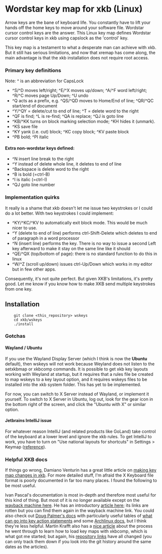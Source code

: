 # Wordstar key map for xkb (Linux)

Arrow keys are the bane of keyboard life. You constantly have to lift your hands off the home keys to move around your software file. Wordstar cursor control keys are the answer. This Linux key map defines Wordstar cursor control keys in xkb using capslock as the 'control' key.

This key map is a testament to what a desperate man can achieve with xkb. But it still has serious limitations, and now that xremap has come along, the main advantage is that the xkb installation does not require root access.

### Primary key definitions

Note: ^ is an abbreviation for CapsLock

* ^S/^D moves left/right; ^E/^X moves up/down; ^A/^F word left/right; ^R/^C moves page Up/Down; ^U undo
* ^Q acts as a prefix, e.g. ^QS/^QD moves to Home/End of line; ^QR/^QC start/end of document
* ^Y/^QY = delete/cut to end of line; ^T = delete word to the right
* ^QF is find; ^L is re-find; ^QA is replace; ^QJ is goto line
* ^KB/^KK turns on block marking selection mode; ^KH hides it (unmark).
* ^KS save file
* ^KY yank (i.e. cut) block; ^KC copy block; ^KV paste block
* ^PB bold; ^PI italic

#### Extra non-wordstar keys defined:
* ^N insert line break to the right
* ^Y instead of delete whole line, it deletes to end of line
* ^Backspace is delete word to the right
* ^B is bold (=ctrl-B)
* ^I is italic (=ctrl-I)
* ^QJ goto line number


### Implementation quirks

It really is a shame that xkb doesn't let me issue two keystrokes or I could do a lot better.
With two keystrokes I could implement:

* ^KY/^KC/^KV to automatically exit block mode. This would be much nicer to use.
* ^Y (delete to end of line) performs ctrl-Shift-Delete which deletes to end of paragraph in a word processor
* ^N (insert line) performs the <Enter> key. There is no way to issue a second Left key afterward to make it stay on the same line like it should
* ^QE/^QX (top/bottom of page): there is no standard function to do this in linux
* ^W/^Z (scroll up/down) issues ctrl-Up/Down which works in my editor but in few other apps.

Consequently, it's not quite perfect. But given XKB's limitations, it's pretty good. Let me know if you know how to make XKB send multiple keystrokes from one key.


## Installation

```
    git clone <this_repository> wskeys
    cd xkb/wskeys
    ./install
```

### Gotchas

#### Wayland / Ubuntu

If you use the Wayland Display Server (which I think is now the **Ubuntu** default), then wskeys will not work because Weyland does not listen to the setxkbmap or xkbcomp commands. It is possible to get xkb key layouts working with Weyland at startup, but it requires that a rules file be created to map wskeys to a key layout option, and it requires wskeys files to be installed into the xkb system folder. This has yet to be implemented.

For now, you can switch to X Server instead of Wayland, or implement it yourself. To switch to X Server in Ubuntu, log out, look for the gear icon in the bottom right of the screen, and click the "Ubuntu with X" or similar option.

#### Jetbrains IntelliJ issue

For whatever reason IntelliJ (and related products like GoLand) take control of the keyboard at a lower level and ignore the xkb rules. To get IntelliJ to work, you have to turn on "Use national layouts for shortcuts" in Settings > Keymap ([reference](https://youtrack.jetbrains.com/issue/IDEA-263057)).


### Helpful XKB docs

If things go wrong, Damiano Venturin has a great little article on [making key map changes in xkb](https://medium.com/@damko/a-simple-humble-but-comprehensive-guide-to-xkb-for-linux-6f1ad5e13450). For more detailed stuff, I'm afraid the X Keyboard file format is poorly documented in far too many places. I found the following to be most useful.

Ivan Pascal's documentation is most in-depth and therefore most useful for this kind of thing. But most of it is no longer available except on the [wayback machine here](https://web.archive.org/web/20021213091011/http://www.tsu.ru/~pascal/en/xkb/). He has an introductory [article here](https://www.x.org/archive/X11R7.6/doc/xorg-docs/input/XKB-Enhancing.html); its links are rotten but you can find them again in the wayback machine link. You could also check out [Doug Palmer's docs](https://www.charvolant.org/doug/xkb/html/xkb.html) with particularly useful tables of [what can go into key action statements](https://www.charvolant.org/doug/xkb/html/node5.html#SECTION00055000000000000000) and some [Archlinux docs](https://wiki.archlinux.org/title/X_keyboard_extension), but I think they're less helpful. Martin Krafft also has a [nice article](https://www.linux.com/news/extending-x-keyboard-map-xkb/) about the process he went through to learn how to load key maps with xkbcomp, which is what got me started; but again, his [repository links](https://git.madduck.net/) have all changed (you can only track them down if you look into the git history around the same dates as the articles).
